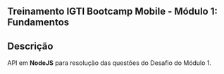 ## Treinamento IGTI Bootcamp Mobile - Módulo 1: Fundamentos

## Descrição

API em **NodeJS** para resolução das questões do Desafio do Módulo 1.
